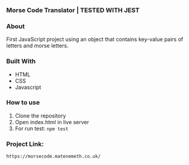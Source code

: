 ### Morse Code Translator | TESTED WITH JEST

### About
First JavaScript project using an object that contains key-value pairs of letters and morse letters.

### Built With
* HTML  
* CSS
* Javascript

### How to use 
1. Clone the repository
2. Open index.html in live server
3. For run test: `npm test`

### Project Link:

`https://morsecode.matenemeth.co.uk/`
